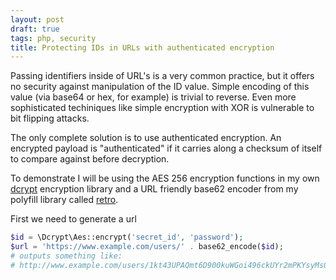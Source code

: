```yaml
---
layout: post
draft: true
tags: php, security
title: Protecting IDs in URLs with authenticated encryption
---
```


Passing identifiers inside of URL's is a very common practice, but it offers no security against manipulation of the ID value. Simple encoding of this value (via base64 or hex, for example) is trivial to reverse. Even more sophisticated techiniques like simple encryption with XOR is vulnerable to bit flipping attacks.

The only complete solution is to use authenticated encryption. An encrypted payload is "authenticated" if it carries along a checksum of itself to compare against before decryption.

To demonstrate I will be using the AES 256 encryption functions in my own [dcrypt](https://github.com/mmeyer2k/dcrypt) encryption library and a URL friendly base62 encoder from my polyfill library called [retro](https://github.com/mmeyer2k/retro).

First we need to generate a url
```php
$id = \Dcrypt\Aes::encrypt('secret_id', 'password');
$url = 'https://www.example.com/users/' . base62_encode($id);
# outputs something like:
# http://www.example.com/users/1kt43UPAQmt6D900kuWGoi496ckUYr2mPKYsyMs070rA5lOMu1hNN8W7Y5Y2ePGqoECbmchC96mRO5bUXFozGn4n
```


